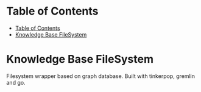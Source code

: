 # Table of Contents

- [Table of Contents](#table-of-contents)
- [Knowledge Base FileSystem](#knowledge-base-filesystem)

# Knowledge Base FileSystem
Filesystem wrapper based on graph database. Built with tinkerpop, gremlin and
go.
